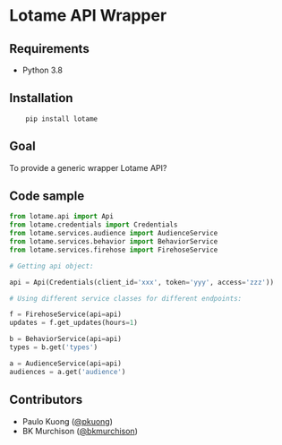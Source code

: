 Lotame API Wrapper
==================

Requirements
------------

* Python 3.8

Installation
------------
```shell
    pip install lotame
```

Goal
----

To provide a generic wrapper Lotame API?

Code sample
-----------

```python
from lotame.api import Api
from lotame.credentials import Credentials
from lotame.services.audience import AudienceService
from lotame.services.behavior import BehaviorService
from lotame.services.firehose import FirehoseService

# Getting api object:

api = Api(Credentials(client_id='xxx', token='yyy', access='zzz'))

# Using different service classes for different endpoints:

f = FirehoseService(api=api)
updates = f.get_updates(hours=1)

b = BehaviorService(api=api)
types = b.get('types')

a = AudienceService(api=api)
audiences = a.get('audience')
```


Contributors
------------

* Paulo Kuong ([@pkuong](https://github.com/paulokuong))
* BK Murchison ([@bkmurchison](https://github.com/bkmurchison))
